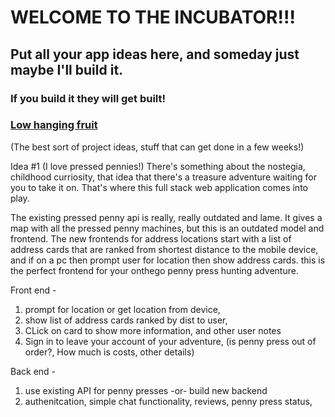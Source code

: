 # WELCOME TO THE INCUBATOR!!!

## Put all your app ideas here, and someday just maybe I'll build it.

### If you build it they will get built!

### <u>Low hanging fruit</u>

(The best sort of project ideas, stuff that can get done in a few weeks!)

Idea #1 (I love pressed pennies!) There's something about the nostegia, childhood curriosity, that idea that there's a treasure adventure waiting for you to take it on. That's where this full stack web application comes into play.

The existing pressed penny api is really, really outdated and lame. It gives a map with all the pressed penny machines, but this is an outdated model and frontend. The new frontends for address locations start with a list of address cards that are ranked from shortest distance to the mobile device, and if on a pc then prompt user for location then show address cards. this is the perfect frontend for your onthego penny press hunting adventure.

Front end -

1.  prompt for location or get location from device,
2.  show list of address cards ranked by dist to user,
3.  CLick on card to show more information, and other user notes
4.  Sign in to leave your account of your adventure, (is penny press out of order?, How much is costs, other details)

Back end -

1.  use existing API for penny presses -or- build new backend
2.  authenitcation, simple chat functionality, reviews, penny press status,
